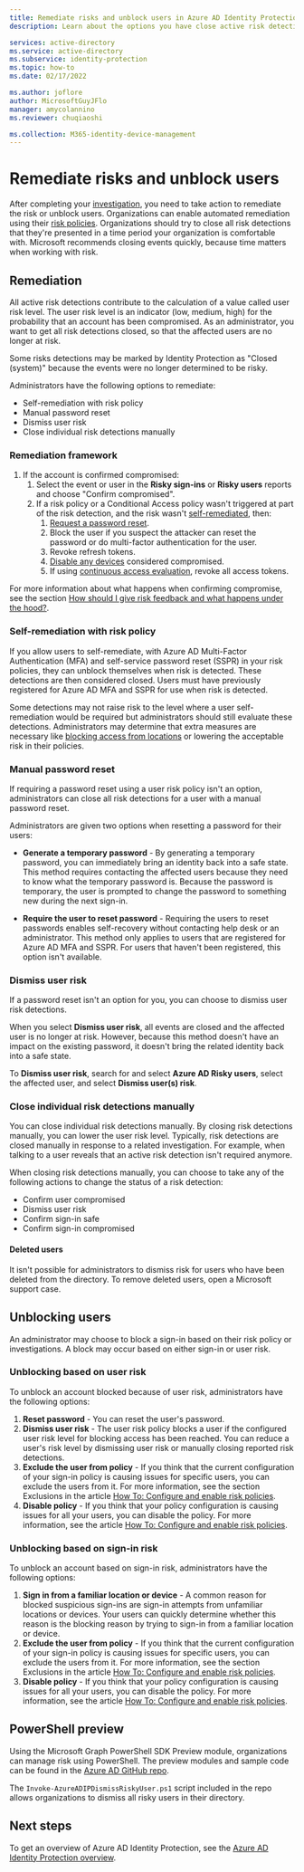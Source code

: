 ```yaml
---
title: Remediate risks and unblock users in Azure AD Identity Protection
description: Learn about the options you have close active risk detections.

services: active-directory
ms.service: active-directory
ms.subservice: identity-protection
ms.topic: how-to
ms.date: 02/17/2022

ms.author: joflore
author: MicrosoftGuyJFlo
manager: amycolannino
ms.reviewer: chuqiaoshi

ms.collection: M365-identity-device-management
---
```

# Remediate risks and unblock users

After completing your [investigation](howto-identity-protection-investigate-risk.md), you need to take action to remediate the risk or unblock users. Organizations can enable automated remediation using their [risk policies](howto-identity-protection-configure-risk-policies.md). Organizations should try to close all risk detections that they're presented in a time period your organization is comfortable with. Microsoft recommends closing events quickly, because time matters when working with risk.

## Remediation

All active risk detections contribute to the calculation of a value called user risk level. The user risk level is an indicator (low, medium, high) for the probability that an account has been compromised. As an administrator, you want to get all risk detections closed, so that the affected users are no longer at risk.

Some risks detections may be marked by Identity Protection as "Closed (system)" because the events were no longer determined to be risky.

Administrators have the following options to remediate:

- Self-remediation with risk policy
- Manual password reset
- Dismiss user risk
- Close individual risk detections manually

### Remediation framework

1. If the account is confirmed compromised:
   1. Select the event or user in the **Risky sign-ins** or **Risky users** reports and choose "Confirm compromised".
   1. If a risk policy or a Conditional Access policy wasn't triggered at part of the risk detection, and the risk wasn't [self-remediated](#self-remediation-with-risk-policy), then:
      1. [Request a password reset](#manual-password-reset).
      1. Block the user if you suspect the attacker can reset the password or do multi-factor authentication for the user.
      1. Revoke refresh tokens.
      1. [Disable any devices](../devices/device-management-azure-portal.md) considered compromised.
      1. If using [continuous access evaluation](../conditional-access/concept-continuous-access-evaluation.md), revoke all access tokens.

For more information about what happens when confirming compromise, see the section [How should I give risk feedback and what happens under the hood?](howto-identity-protection-risk-feedback.md#how-should-i-give-risk-feedback-and-what-happens-under-the-hood).

### Self-remediation with risk policy

If you allow users to self-remediate, with Azure AD Multi-Factor Authentication (MFA) and self-service password reset (SSPR) in your risk policies, they can unblock themselves when risk is detected. These detections are then considered closed. Users must have previously registered for Azure AD MFA and SSPR for use when risk is detected.

Some detections may not raise risk to the level where a user self-remediation would be required but administrators should still evaluate these detections. Administrators may determine that extra measures are necessary like [blocking access from locations](../conditional-access/howto-conditional-access-policy-location.md) or lowering the acceptable risk in their policies.

### Manual password reset

If requiring a password reset using a user risk policy isn't an option, administrators can close all risk detections for a user with a manual password reset.

Administrators are given two options when resetting a password for their users:

- **Generate a temporary password** - By generating a temporary password, you can immediately bring an identity back into a safe state. This method requires contacting the affected users because they need to know what the temporary password is. Because the password is temporary, the user is prompted to change the password to something new during the next sign-in.

- **Require the user to reset password** - Requiring the users to reset passwords enables self-recovery without contacting help desk or an administrator. This method only applies to users that are registered for Azure AD MFA and SSPR. For users that haven't been registered, this option isn't available.

### Dismiss user risk

If a password reset isn't an option for you, you can choose to dismiss user risk detections.

When you select **Dismiss user risk**, all events are closed and the affected user is no longer at risk. However, because this method doesn't have an impact on the existing password, it doesn't bring the related identity back into a safe state. 

To **Dismiss user risk**, search for and select **Azure AD Risky users**, select the affected user, and select **Dismiss user(s) risk**.

### Close individual risk detections manually

You can close individual risk detections manually. By closing risk detections manually, you can lower the user risk level. Typically, risk detections are closed manually in response to a related investigation. For example, when talking to a user reveals that an active risk detection isn't required anymore. 
 
When closing risk detections manually, you can choose to take any of the following actions to change the status of a risk detection:

- Confirm user compromised
- Dismiss user risk
- Confirm sign-in safe
- Confirm sign-in compromised

#### Deleted users

It isn't possible for administrators to dismiss risk for users who have been deleted from the directory. To remove deleted users, open a Microsoft support case.

## Unblocking users

An administrator may choose to block a sign-in based on their risk policy or investigations. A block may occur based on either sign-in or user risk.

### Unblocking based on user risk

To unblock an account blocked because of user risk, administrators have the following options:

1. **Reset password** - You can reset the user's password.
1. **Dismiss user risk** - The user risk policy blocks a user if the configured user risk level for blocking access has been reached. You can reduce a user's risk level by dismissing user risk or manually closing reported risk detections.
1. **Exclude the user from policy** - If you think that the current configuration of your sign-in policy is causing issues for specific users, you can exclude the users from it. For more information, see the section Exclusions in the article [How To: Configure and enable risk policies](howto-identity-protection-configure-risk-policies.md#exclusions).
1. **Disable policy** - If you think that your policy configuration is causing issues for all your users, you can disable the policy. For more information, see the article [How To: Configure and enable risk policies](howto-identity-protection-configure-risk-policies.md).

### Unblocking based on sign-in risk

To unblock an account based on sign-in risk, administrators have the following options:

1. **Sign in from a familiar location or device** - A common reason for blocked suspicious sign-ins are sign-in attempts from unfamiliar locations or devices. Your users can quickly determine whether this reason is the blocking reason by trying to sign-in from a familiar location or device.
1. **Exclude the user from policy** - If you think that the current configuration of your sign-in policy is causing issues for specific users, you can exclude the users from it. For more information, see the section Exclusions in the article [How To: Configure and enable risk policies](howto-identity-protection-configure-risk-policies.md#exclusions).
1. **Disable policy** - If you think that your policy configuration is causing issues for all your users, you can disable the policy. For more information, see the article [How To: Configure and enable risk policies](howto-identity-protection-configure-risk-policies.md).

## PowerShell preview

Using the Microsoft Graph PowerShell SDK Preview module, organizations can manage risk using PowerShell. The preview modules and sample code can be found in the [Azure AD GitHub repo](https://github.com/AzureAD/IdentityProtectionTools). 

The `Invoke-AzureADIPDismissRiskyUser.ps1` script included in the repo allows organizations to dismiss all risky users in their directory.

## Next steps

To get an overview of Azure AD Identity Protection, see the [Azure AD Identity Protection overview](overview-identity-protection.md).
